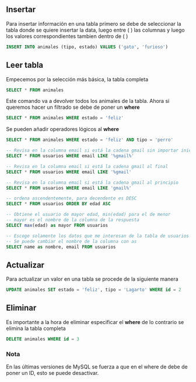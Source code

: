 ## Insertar
Para insertar información en una tabla primero se debe de seleccionar la tabla donde se quiere insertar la data, luego entre ( ) las columnas y luego los valores correspondientes tambien dentro de ( ) 

```sql
INSERT INTO animales (tipo, estado) VALUES ('gato', 'furioso')
```

## Leer tabla
Empecemos por la selección más básica, la tabla completa

```sql
SELECT * FROM animales
```

Este comando va a devolver todos los animales de la tabla. Ahora si queremos hacer un filtrado se debe de poner un **where**

```sql
SELECT * FROM animales WHERE estado = 'feliz'
```

Se pueden añadir operadores lógicos al **where** 

```sql
SELECT * FROM animales WHERE estado = 'feliz' AND tipo = 'perro'
```

```sql
-- Revisa en la columna email si está la cadena gmail sin importar inicio ni final
SELECT * FROM usuarios WHERE email LIKE '%gmail%'
```

```sql
-- Revisa en la columna email si está la cadena gmail al final
SELECT * FROM usuarios WHERE email LIKE '%gmail'
```

```sql
-- Revisa en la columna email si está la cadena gmail al principio
SELECT * FROM usuarios WHERE email LIKE 'gmail%'
```

```sql
-- ordena ascendentemente, para decendente es DESC
SELECT * FROM usuarios ORDER BY edad ASC
```

```sql
-- Obtiene el usuario de mayor edad, min(edad) para el de menor
-- mayor es el nombre de la columna de la respuesta
SELECT max(edad) as mayor FROM usuarios 
```

```sql
-- Escoge solamente los datos que me interesan de la tabla de usuarios
-- Se puede cambiar el nombre de la columna con as
SELECT name as nombre, email FROM usuarios 
```
## Actualizar 
Para actualizar un valor en una tabla se procede de la siguiente manera

```sql
UPDATE animales SET estado = 'feliz', tipo = 'Lagarto' WHERE id = 2
```

## Eliminar
Es importante a la hora de eliminar especificar el **where** de lo contrario se elimina la tabla completa
```sql
DELETE animales WHERE id = 3
```

### Nota
En las últimas versiones de MySQL se fuerza a que en el where de debe de poner un ID, esto se puede desactivar.
